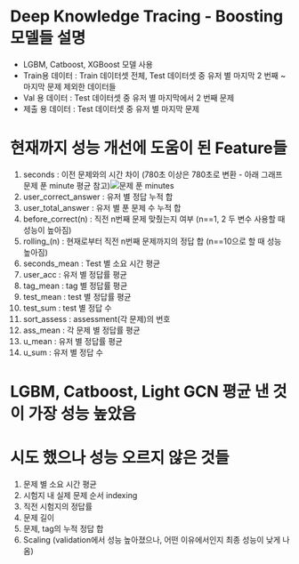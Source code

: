 # Deep Knowledge Tracing - Boosting 모델들 설명

- LGBM, Catboost, XGBoost 모델 사용
- Train용 데이터 : Train 데이터셋 전체, Test 데이터셋 중 유저 별 마지막 2 번째 ~ 마지막 문제 제외한 데이터들
- Val 용 데이터 : Test 데이터셋 중 유저 별 마지막에서 2 번째 문제
- 제출 용 데이터 : Test 데이터셋 중 유저 별 마지막 문제 

# 현재까지 성능 개선에 도움이 된 Feature들
1. seconds : 이전 문제와의 시간 차이 (780초 이상은 780초로 변환 - 아래 그래프 문제 푼 minute 평균 참고)![문제 푼 minutes](https://user-images.githubusercontent.com/86274940/167414013-b880013d-5c9d-4537-a0a5-43ea9dc9f2fc.PNG)
2. user_correct_answer : 유저 별 정답 누적 합
3. user_total_answer : 유저 별 푼 문제 수 누적 합
4. before_correct(n) : 직전 n번째 문제 맞췄는지 여부 (n==1, 2 두 변수 사용할 때 성능이 높아짐)
5. rolling_(n) : 현재로부터 직전 n번째 문제까지의 정답 합 (n==10으로 할 때 성능 높아짐)
6. seconds_mean : Test 별 소요 시간 평균
7. user_acc : 유저 별 정답률 평균
8. tag_mean : tag 별 정답률 평균
9. test_mean : test 별 정답률 평균
10. test_sum : test 별 정답 수
11. sort_assess : assessment(각 문제)의 번호
12. ass_mean : 각 문제 별 정답률 평균
13. u_mean : 유저 별 정답률 평균
14. u_sum : 유저 별 정답 수

# LGBM, Catboost, Light GCN 평균 낸 것이 가장 성능 높았음

# 시도 했으나 성능 오르지 않은 것들
1. 문제 별 소요 시간 평균
2. 시험지 내 실제 문제 순서 indexing
3. 직전 시험지의 정답률
4. 문제 길이
5. 문제, tag의 누적 정답 합
6. Scaling (validation에서 성능 높아졌으나, 어떤 이유에서인지 최종 성능이 낮게 나옴) 
